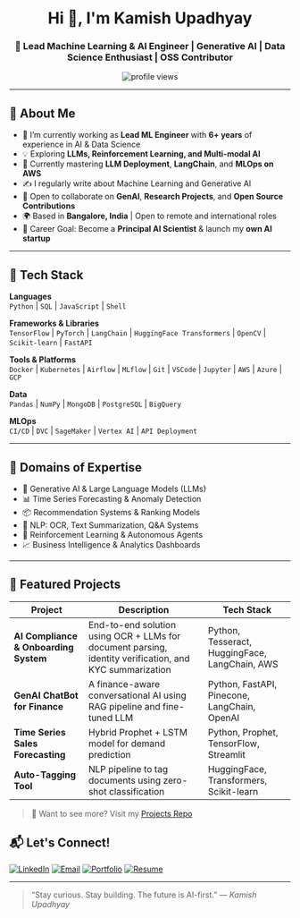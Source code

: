 <!-- Profile ReadMe | GitHub Portfolio -->

<h1 align="center">Hi 👋, I'm Kamish Upadhyay</h1>
<h3 align="center">🚀 Lead Machine Learning & AI Engineer | Generative AI | Data Science Enthusiast | OSS Contributor</h3>

<p align="center">
  <img src="https://komarev.com/ghpvc/?username=1000kavya&label=Profile%20views&color=0e75b6&style=flat" alt="profile views" />
</p>

---

## 🌟 About Me

- 🔭 I’m currently working as **Lead ML Engineer** with **6+ years** of experience in AI & Data Science  
- 💡 Exploring **LLMs, Reinforcement Learning, and Multi-modal AI**  
- 🌱 Currently mastering **LLM Deployment**, **LangChain**, and **MLOps on AWS**  
- ✍️ I regularly write about Machine Learning and Generative AI  
- 👯 Open to collaborate on **GenAI**, **Research Projects**, and **Open Source Contributions**  
- 🌍 Based in **Bangalore, India** | Open to remote and international roles  
- 🎯 Career Goal: Become a **Principal AI Scientist** & launch my **own AI startup**

---

## 🚀 Tech Stack

**Languages**  
`Python` | `SQL` | `JavaScript` | `Shell`

**Frameworks & Libraries**  
`TensorFlow` | `PyTorch` | `LangChain` | `HuggingFace Transformers` | `OpenCV` | `Scikit-learn` | `FastAPI`

**Tools & Platforms**  
`Docker` | `Kubernetes` | `Airflow` | `MLflow` | `Git` | `VSCode` | `Jupyter` | `AWS` | `Azure` | `GCP`

**Data**  
`Pandas` | `NumPy` | `MongoDB` | `PostgreSQL` | `BigQuery`

**MLOps**  
`CI/CD` | `DVC` | `SageMaker` | `Vertex AI` | `API Deployment`

---

## 🧠 Domains of Expertise

- 🤖 Generative AI & Large Language Models (LLMs)
- 📊 Time Series Forecasting & Anomaly Detection
- 📦 Recommendation Systems & Ranking Models
- 📄 NLP: OCR, Text Summarization, Q&A Systems
- 🎯 Reinforcement Learning & Autonomous Agents
- 📈 Business Intelligence & Analytics Dashboards

---

## 🧩 Featured Projects

| Project | Description | Tech Stack |
|--------|-------------|------------|
| **AI Compliance & Onboarding System** | End-to-end solution using OCR + LLMs for document parsing, identity verification, and KYC summarization | Python, Tesseract, HuggingFace, LangChain, AWS |
| **GenAI ChatBot for Finance** | A finance-aware conversational AI using RAG pipeline and fine-tuned LLM | Python, FastAPI, Pinecone, LangChain, OpenAI |
| **Time Series Sales Forecasting** | Hybrid Prophet + LSTM model for demand prediction | Python, Prophet, TensorFlow, Streamlit |
| **Auto-Tagging Tool** | NLP pipeline to tag documents using zero-shot classification | HuggingFace, Transformers, Scikit-learn |

> 🔗 Want to see more? Visit my [Projects Repo](https://github.com/1000kavya?tab=repositories)



## 📬 Let's Connect!

[![LinkedIn](https://img.shields.io/badge/-LinkedIn-blue?style=for-the-badge&logo=linkedin)](https://www.linkedin.com/in/1000kavya/)
[![Email](https://img.shields.io/badge/-Email-c14438?style=for-the-badge&logo=Gmail&logoColor=white)](mailto:1000kavya@gmail.com)
[![Portfolio](https://img.shields.io/badge/-Portfolio-black?style=for-the-badge&logo=github)](https://github.com/1000kavya)
[![Resume](https://img.shields.io/badge/-View%20Resume-green?style=for-the-badge)](https://example.com/your-resume-link)

---

> “Stay curious. Stay building. The future is AI-first.” — *Kamish Upadhyay*

